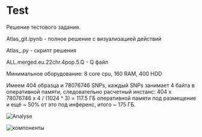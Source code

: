 # Test
Решение тестового задания.

Atlas_git.ipynb - полное решение с визуализацией действий

Atlas_.py - скрипт решения

ALL.merged.eu.22chr.4pop.5.Q - Q файл

Минимальное оборудование:
8 core cpu,
160 RAM,
400 HDD

Имеем 404 образца и 78076746 SNPs, каждый SNPs занимает 4 байта в оперативной памяти, следовательно расчетный инстанс:
404 х 78076746 х 4 / (1024 ^ 3) = 117.5 ГБ оперативной памяти под размещение и ещё ~ 50% от это под инференс, итого ~ 175 ГБ.

![Analyse](https://monosnap.com/image/q1sciAgP1nKhDfI8qEtTjGgM57n1U9)

![компоненты](https://monosnap.com/image/fb97Kn1cMWH6UYhrHjRYkPVnOEF098)
